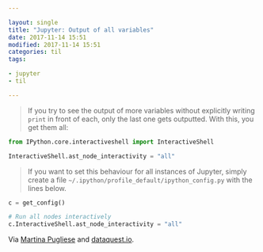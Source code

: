 ```yaml
---

layout: single
title: "Jupyter: Output of all variables"
date: 2017-11-14 15:51
modified: 2017-11-14 15:51
categories: til
tags:

- jupyter
- til

---
```


> If you try to see the output of more variables without explicitly writing `print` in
> front of each, only the last one gets outputted. With this, you get them all:

```python
from IPython.core.interactiveshell import InteractiveShell

InteractiveShell.ast_node_interactivity = "all"
```

> If you want to set this behaviour for all instances of Jupyter, simply create a file
> `~/.ipython/profile_default/ipython_config.py` with the lines below.

```python
c = get_config()

# Run all nodes interactively
c.InteractiveShell.ast_node_interactivity = "all"
```

Via [Martina Pugliese](https://web.archive.org/web/20200915133315/https://martinapugliese.github.io/tech/jupyter-customise/) and
[dataquest.io](https://www.dataquest.io/blog/jupyter-notebook-tips-tricks-shortcuts/).
